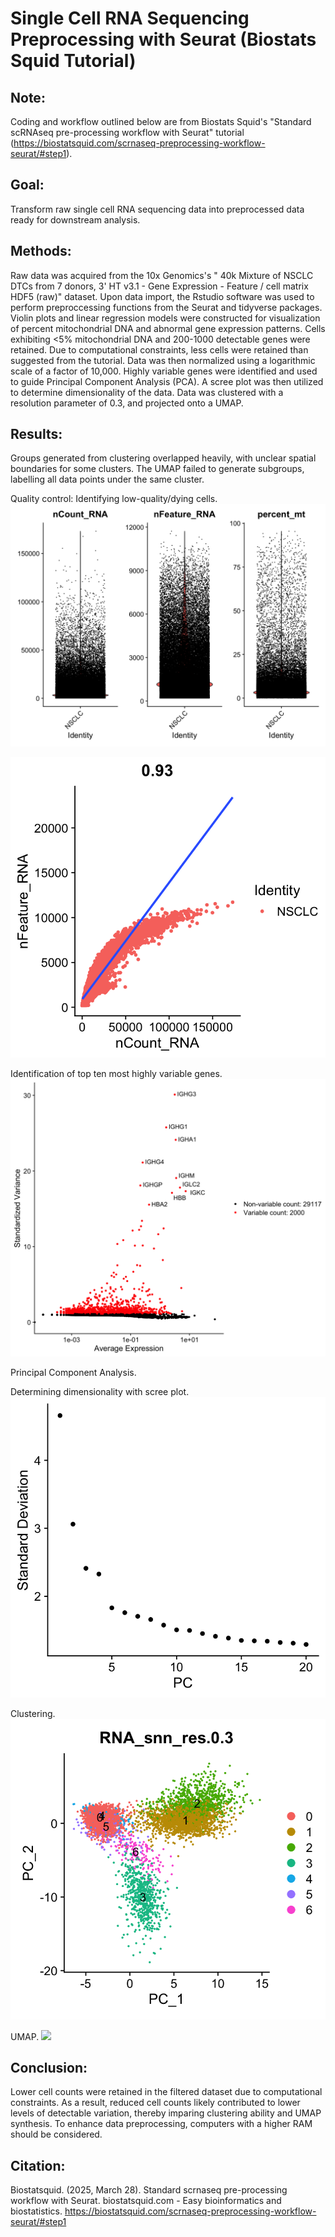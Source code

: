 # Single Cell RNA Sequencing Preprocessing with Seurat (Biostats Squid Tutorial)

## Note:
Coding and workflow outlined below are from Biostats Squid's "Standard scRNAseq pre-processing workflow with Seurat" tutorial (https://biostatsquid.com/scrnaseq-preprocessing-workflow-seurat/#step1).
## Goal: 
Transform raw single cell RNA sequencing data into preprocessed data ready for downstream analysis. 

## Methods: 
Raw data was acquired from the 10x Genomics's " 40k Mixture of NSCLC DTCs from 7 donors, 3' HT v3.1 - Gene Expression - Feature / cell matrix HDF5 (raw)"  dataset. Upon data import, the Rstudio software was used to perform preproccessing functions from the Seurat and tidyverse packages. Violin plots and linear regression models were constructed for visualization of percent mitochondrial DNA and abnormal gene expression patterns. Cells exhibiting <5% mitochondrial DNA and 200-1000 detectable genes were retained. Due to computational constraints, less cells were retained than suggested from the tutorial. Data was then normalized using a logarithmic scale of a factor of 10,000. Highly variable genes were identified and used to guide Principal Component Analysis (PCA). A scree plot was then utilized to determine dimensionality of the data. Data was clustered with a resolution parameter of 0.3, and projected onto a UMAP.

## Results: 
Groups generated from clustering overlapped heavily, with unclear spatial boundaries for some clusters. The UMAP failed to generate subgroups, labelling all data points under the same cluster. 

Quality control: Identifying low-quality/dying cells.
![](https://github.com/sarutoor2002/scRNA-seq-Lung-Cell-Preprocessing/blob/main/QC%20Violin%20Plot.png)

![](https://github.com/sarutoor2002/scRNA-seq-Lung-Cell-Preprocessing/blob/main/Regression.png)

Identification of top ten most highly variable genes. 
![](https://github.com/sarutoor2002/scRNA-seq-Lung-Cell-Preprocessing/blob/main/Highly%20Variable%20Genes.png)

Principal Component Analysis.

Determining dimensionality with scree plot.
![](https://github.com/sarutoor2002/scRNA-seq-Lung-Cell-Preprocessing/blob/main/Scree%20Plot.png)

Clustering.
![](https://github.com/sarutoor2002/scRNA-seq-Lung-Cell-Preprocessing/blob/main/Clustering.png)

UMAP.
![]([https://github.com/sarutoor2002/scRNA-seq-Lung-Cell-Preprocessing/blob/main/UMAP.png)

## Conclusion: 
Lower cell counts were retained in the filtered dataset due to computational constraints. As a result, reduced cell counts likely contributed to lower levels of detectable variation, thereby imparing clustering ability and UMAP synthesis. To enhance data preprocessing, computers with a higher RAM should be considered.    

## Citation:
Biostatsquid. (2025, March 28). Standard scrnaseq pre-processing workflow with Seurat. biostatsquid.com - Easy bioinformatics and biostatistics. https://biostatsquid.com/scrnaseq-preprocessing-workflow-seurat/#step1 
